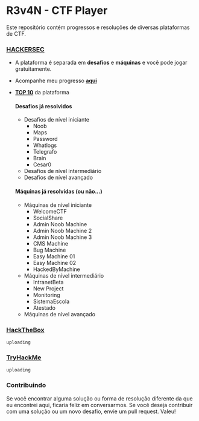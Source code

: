 # R3v4N - CTF Player

Este repositório contém progressos e resoluções de diversas plataformas de CTF.

### [HACKERSEC](https://capturetheflag.com.br/login)

* A plataforma é separada em **desafios** e **máquinas** e você pode jogar gratuitamente.
* Acompanhe meu progresso [**aqui**](https://capturetheflag.com.br/player/R3v4N)
* [**TOP 10**](https://capturetheflag.com.br/user/top) da plataforma

  #### Desafios já resolvidos
  * Desafios de nível iniciante
    - Noob
    - Maps
    - Password
    - Whatlogs
    - Telegrafo
    - Brain
    - Cesar0
  * Desafios de nível intermediário
  * Desafios de nível avançado
  #### Máquinas já resolvidas (ou não...)
  * Máquinas de nível iniciante
    * WelcomeCTF
    * SocialShare
    * Admin Noob Machine
    * Admin Noob Machine 2
    * Admin Noob Machine 3
    * CMS Machine
    * Bug Machine
    * Easy Machine 01
    * Easy Machine 02
    * HackedByMachine
  * Máquinas de nível intermediário
    * IntranetBeta
    * New Project
    * Monitoring
    * SistemaEscola
    * Atestado
  * Máquinas de nível avançado

### [HackTheBox](#)
    uploading
### [TryHackMe](#)
    uploading
### Contribuindo

Se você encontrar alguma solução ou forma de resolução diferente da que eu encontrei aqui, ficaria feliz em conversarmos. Se você deseja contribuir com uma solução ou um novo desafio, envie um pull request. Valeu!

